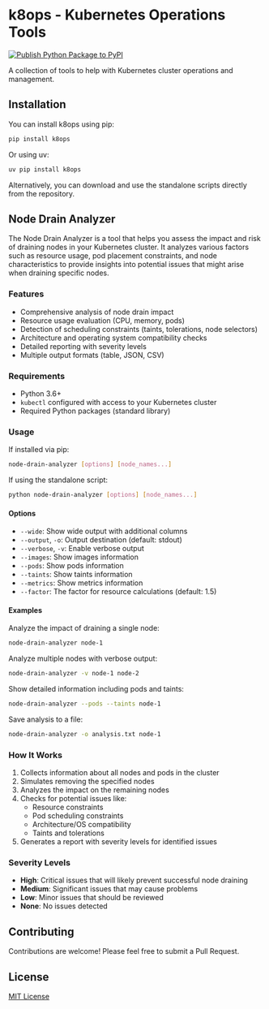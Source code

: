 # k8ops - Kubernetes Operations Tools

[![Publish Python Package to PyPI](https://github.com/nomagicln/k8ops/actions/workflows/publish-to-pypi.yml/badge.svg?branch=main)](https://github.com/nomagicln/k8ops/actions/workflows/publish-to-pypi.yml)

A collection of tools to help with Kubernetes cluster operations and management.

## Installation

You can install k8ops using pip:

```bash
pip install k8ops
```

Or using uv:

```bash
uv pip install k8ops
```

Alternatively, you can download and use the standalone scripts directly from the repository.

## Node Drain Analyzer

The Node Drain Analyzer is a tool that helps you assess the impact and risk of draining nodes in your Kubernetes cluster. It analyzes various factors such as resource usage, pod placement constraints, and node characteristics to provide insights into potential issues that might arise when draining specific nodes.

### Features

- Comprehensive analysis of node drain impact
- Resource usage evaluation (CPU, memory, pods)
- Detection of scheduling constraints (taints, tolerations, node selectors)
- Architecture and operating system compatibility checks
- Detailed reporting with severity levels
- Multiple output formats (table, JSON, CSV)

### Requirements

- Python 3.6+
- `kubectl` configured with access to your Kubernetes cluster
- Required Python packages (standard library)

### Usage

If installed via pip:

```bash
node-drain-analyzer [options] [node_names...]
```

If using the standalone script:

```bash
python node-drain-analyzer [options] [node_names...]
```

#### Options

- `--wide`: Show wide output with additional columns
- `--output`, `-o`: Output destination (default: stdout)
- `--verbose`, `-v`: Enable verbose output
- `--images`: Show images information
- `--pods`: Show pods information
- `--taints`: Show taints information
- `--metrics`: Show metrics information
- `--factor`: The factor for resource calculations (default: 1.5)

#### Examples

Analyze the impact of draining a single node:

```bash
node-drain-analyzer node-1
```

Analyze multiple nodes with verbose output:

```bash
node-drain-analyzer -v node-1 node-2
```

Show detailed information including pods and taints:

```bash
node-drain-analyzer --pods --taints node-1
```

Save analysis to a file:

```bash
node-drain-analyzer -o analysis.txt node-1
```

### How It Works

1. Collects information about all nodes and pods in the cluster
2. Simulates removing the specified nodes
3. Analyzes the impact on the remaining nodes
4. Checks for potential issues like:
   - Resource constraints
   - Pod scheduling constraints
   - Architecture/OS compatibility
   - Taints and tolerations
5. Generates a report with severity levels for identified issues

### Severity Levels

- **High**: Critical issues that will likely prevent successful node draining
- **Medium**: Significant issues that may cause problems
- **Low**: Minor issues that should be reviewed
- **None**: No issues detected

## Contributing

Contributions are welcome! Please feel free to submit a Pull Request.

## License

[MIT License](LICENSE)
